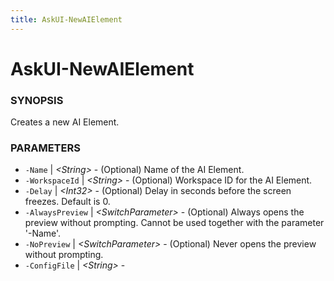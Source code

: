 ```yaml
---
title: AskUI-NewAIElement
---
```


# AskUI-NewAIElement

### SYNOPSIS

Creates a new AI Element.

### PARAMETERS

- `-Name` | _&lt;String&gt;_ - (Optional) Name of the AI Element. 
- `-WorkspaceId` | _&lt;String&gt;_ - (Optional) Workspace ID for the AI Element. 
- `-Delay` | _&lt;Int32&gt;_ - (Optional) Delay in seconds before the screen freezes. Default is 0. 
- `-AlwaysPreview` | _&lt;SwitchParameter&gt;_ - (Optional) Always opens the preview without prompting. Cannot be used together with the parameter '-Name'. 
- `-NoPreview` | _&lt;SwitchParameter&gt;_ - (Optional) Never opens the preview without prompting. 
- `-ConfigFile` | _&lt;String&gt;_ - 

